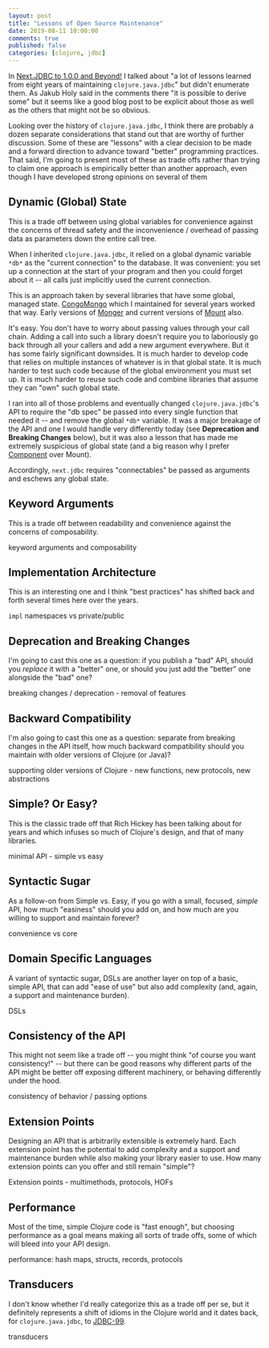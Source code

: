 ```yaml
---
layout: post
title: "Lessons of Open Source Maintenance"
date: 2019-08-11 10:00:00
comments: true
published: false
categories: [clojure, jdbc]
---
```

In [Next.JDBC to 1.0.0 and Beyond!](https://corfield.org/blog/2019/07/04/next-jdbc/) I talked about "a lot of lessons learned from eight years of maintaining `clojure.java.jdbc`" but didn't enumerate them. As Jakub Holy said in the comments there "it is possible to derive some" but it seems like a good blog post to be explicit about those as well as the others that might not be so obvious.

Looking over the history of `clojure.java.jdbc`, I think there are probably a dozen separate considerations that stand out that are worthy of further discussion. Some of these are "lessons" with a clear decision to be made and a forward direction to advance toward "better" programming practices. That said, I'm going to present most of these as trade offs rather than trying to claim one approach is empirically better than another approach, even though I have developed strong opinions on several of them<!-- more -->

## Dynamic (Global) State

This is a trade off between using global variables for convenience against the concerns of thread safety and the inconvenience / overhead of passing data as parameters down the entire call tree.

When I inherited `clojure.java.jdbc`, it relied on a global dynamic variable `*db*` as the "current connection" to the database. It was convenient: you set up a connection at the start of your program and then you could forget about it -- all calls just implicitly used the current connection.

This is an approach taken by several libraries that have some global, managed state. [CongoMongo](https://github.com/congomongo/congomongo) which I maintained for several years worked that way. Early versions of [Monger](https://github.com/michaelklishin/monger) and current versions of [Mount](https://github.com/tolitius/mount) also.

It's easy. You don't have to worry about passing values through your call chain. Adding a call into such a library doesn't require you to laboriously go back through all your callers and add a new argument everywhere. But it has some fairly significant downsides. It is much harder to develop code that relies on multiple instances of whatever is in that global state. It is much harder to test such code because of the global environment you must set up. It is much harder to reuse such code and combine libraries that assume they can "own" such global state.

I ran into all of those problems and eventually changed `clojure.java.jdbc`'s API to require the "db spec" be passed into every single function that needed it -- and remove the global `*db*` variable. It was a major breakage of the API and one I would handle very differently today (see **Deprecation and Breaking Changes** below), but it was also a lesson that has made me extremely suspicious of global state (and a big reason why I prefer [Component](https://github.com/stuartsierra/component) over Mount).

Accordingly, `next.jdbc` requires "connectables" be passed as arguments and eschews any global state.

## Keyword Arguments

This is a trade off between readability and convenience against the concerns of composability.



keyword arguments and composability

## Implementation Architecture

This is an interesting one and I think "best practices" has shifted back and forth several times here over the years.

`impl` namespaces vs private/public

## Deprecation and Breaking Changes

I'm going to cast this one as a question: if you publish a "bad" API, should you _replace_ it with a "better" one, or should you just add the "better" one alongside the "bad" one?

breaking changes / deprecation - removal of features

## Backward Compatibility

I'm also going to cast this one as a question: separate from breaking changes in the API itself, how much backward compatibility should you maintain with older versions of Clojure (or Java)?

supporting older versions of Clojure - new functions, new protocols, new abstractions

## Simple? Or Easy?

This is the classic trade off that Rich Hickey has been talking about for years and which infuses so much of Clojure's design, and that of many libraries.

minimal API - simple vs easy

## Syntactic Sugar

As a follow-on from Simple vs. Easy, if you go with a small, focused, _simple_ API, how much "easiness" should you add on, and how much are you willing to support and maintain forever?

convenience vs core

## Domain Specific Languages

A variant of syntactic sugar, DSLs are another layer on top of a basic, simple API, that can add "ease of use" but also add complexity (and, again, a support and maintenance burden).

DSLs

## Consistency of the API

This might not seem like a trade off -- you might think "of course you want consistency!" -- but there can be good reasons why different parts of the API might be better off exposing different machinery, or behaving differently under the hood.

consistency of behavior / passing options

## Extension Points

Designing an API that is arbitrarily extensible is extremely hard. Each extension point has the potential to add complexity and a support and maintenance burden while also making your library easier to use. How many extension points can you offer and still remain "simple"?

Extension points - multimethods, protocols, HOFs

## Performance

Most of the time, simple Clojure code is "fast enough", but choosing performance as a goal means making all sorts of trade offs, some of which will bleed into your API design.

performance: hash maps, structs, records, protocols

## Transducers

I don't know whether I'd really categorize this as a trade off per se, but it definitely represents a shift of idioms in the Clojure world and it dates back, for `clojure.java.jdbc`, to [JDBC-99](https://clojure.atlassian.net/browse/JDBC-99).

transducers
